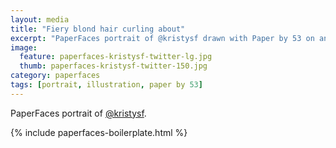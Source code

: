 ```yaml
---
layout: media
title: "Fiery blond hair curling about"
excerpt: "PaperFaces portrait of @kristysf drawn with Paper by 53 on an iPad."
image: 
  feature: paperfaces-kristysf-twitter-lg.jpg
  thumb: paperfaces-kristysf-twitter-150.jpg
category: paperfaces
tags: [portrait, illustration, paper by 53]
---
```


PaperFaces portrait of [@kristysf](http://twitter.com/kristysf).

{% include paperfaces-boilerplate.html %}